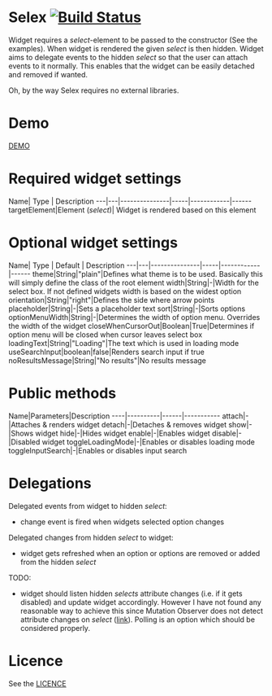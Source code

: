 Selex [![Build Status](https://travis-ci.org/janikoskela/Selex.svg?branch=master)](https://travis-ci.org/janikoskela/Selex)
===============
Widget requires a <i>select</i>-element to be passed to the constructor (See the examples). When widget is rendered the given <i>select</i> is then hidden. Widget aims to delegate events to the hidden <i>select</i> so that the user can attach events to it normally. This enables that the widget can be easily detached and removed if wanted.

Oh, by the way Selex requires no external libraries.

Demo
==============
<a href="http://janikoskela.github.io/Selex">DEMO</a>

Required widget settings
===============
Name| Type | Description
---|---|---------------|-----|------------|------
targetElement|Element (<i>select</i>)| Widget is rendered based on this element

Optional widget settings
===============
Name| Type | Default | Description
---|---|---------------|-----|------------|------
theme|String|"plain"|Defines what theme is to be used. Basically this will simply define the class of the root element
width|String|-|Width for the select box. If not defined widgets width is based on the widest option
orientation|String|"right"|Defines the side where arrow points
placeholder|String|-|Sets a placeholder text
sort|String|-|Sorts options
optionMenuWidth|String|-|Determines the width of option menu. Overrides the width of the widget
closeWhenCursorOut|Boolean|True|Determines if option menu will be closed when cursor leaves select box
loadingText|String|"Loading"|The text which is used in loading mode
useSearchInput|boolean|false|Renders search input if true
noResultsMessage|String|"No results"|No results message

Public methods
===============
Name|Parameters|Description
----|----------|------|-----------
attach|-|Attaches & renders widget
detach|-|Detaches & removes widget
show|-|Shows widget
hide|-|Hides widget
enable|-|Enables widget
disable|-|Disabled widget
toggleLoadingMode|-|Enables or disables loading mode
toggleInputSearch|-|Enables or disables input search

Delegations
===============
Delegated events from widget to hidden <i>select</i>:
 - change event is fired when widgets selected option changes

Delegated changes from hidden <i>select</i> to widget:
 - widget gets refreshed when an option or options are removed or added from the hidden <i>select</i>

TODO:
 - widget should listen hidden <i>selects</i> attribute changes (i.e. if it gets disabled) and update widget accordingly. However I have not found any reasonable way to achieve this since Mutation Observer does not detect attribute changes on <i>select</i> (<a href="http://stackoverflow.com/questions/10411824/webkit-mutation-observer-callback-not-triggered-when-select-box-attributes-chan">link</a>). Polling is an option which should be considered properly.

Licence
=============
See the <a href="https://github.com/janikoskela/SimpleSelectBox/blob/master/LICENSE">LICENCE</a>
